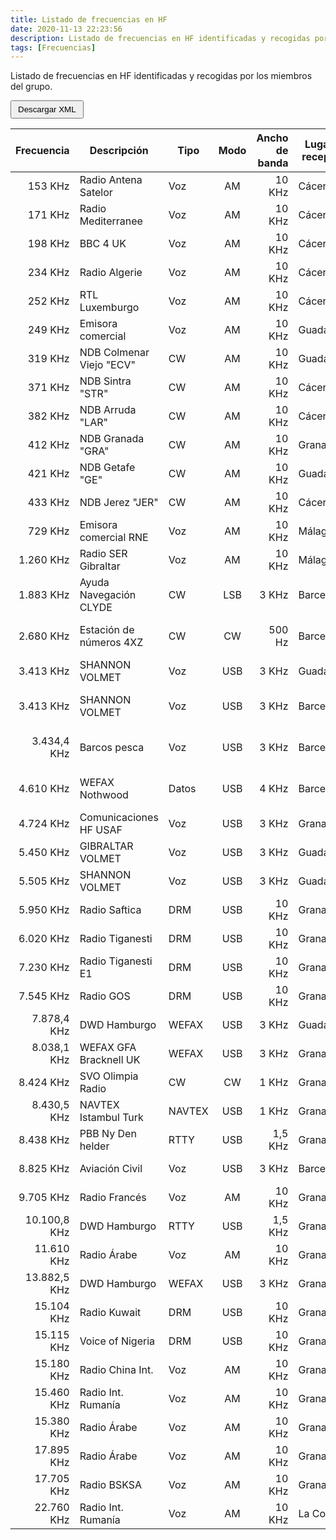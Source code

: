```yaml
---
title: Listado de frecuencias en HF
date: 2020-11-13 22:23:56
description: Listado de frecuencias en HF identificadas y recogidas por los miembros del grupo.
tags: [Frecuencias]
---
```


<script src="jquery-3.5.0.min.js"></script>
<script src="freq_download.js"></script>

Listado de frecuencias en HF identificadas y recogidas por los miembros del grupo.

<button type="button" id="download_button" style="padding: 5px 10px;">Descargar XML</button>

| Frecuencia   | Descripción              | Tipo   | Modo | Ancho de banda | Lugar de recepción | Receptor      | Antena  |
|-------------:|--------------------------|--------|:----:|---------------:|--------------------|---------------|---------|
| 153 KHz      | Radio Antena Satelor     | Voz    | AM   | 10 KHz         | Cáceres            | AIRSPY HF+    | YouLoop |
| 171 KHz      | Radio Mediterranee       | Voz    | AM   | 10 KHz         | Cáceres            | AIRSPY HF+    | YouLoop |
| 198 KHz      | BBC 4 UK                 | Voz    | AM   | 10 KHz         | Cáceres            | AIRSPY HF+    | YouLoop |
| 234 KHz      | Radio Algerie            | Voz    | AM   | 10 KHz         | Cáceres            | AIRSPY HF+    | YouLoop |
| 252 KHz      | RTL Luxemburgo           | Voz    | AM   | 10 KHz         | Cáceres            | AIRSPY HF+    | YouLoop |
| 249 KHz      | Emisora comercial        | Voz    | AM   | 10 KHz         | Guadalajara        | RTL-SDR V3    | YouLoop |
| 319 KHz      | NDB Colmenar Viejo "ECV" | CW     | AM   | 10 KHz         | Guadalajara        | RTL-SDR V3    | YouLoop |
| 371 KHz      | NDB Sintra "STR"         | CW     | AM   | 10 KHz         | Cáceres            | AIRSPY HF+    | YouLoop |
| 382 KHz      | NDB Arruda "LAR"         | CW     | AM   | 10 KHz         | Cáceres            | AIRSPY HF+    | YouLoop |
| 412 KHz      | NDB Granada "GRA"        | CW     | AM   | 10 KHz         | Granada            | AIRSPY HF+    | YouLoop |
| 421 KHz      | NDB Getafe "GE"          | CW     | AM   | 10 KHz         | Guadalajara        | RTL-SDR V3    | YouLoop |
| 433 KHz      | NDB Jerez "JER"          | CW     | AM   | 10 KHz         | Cáceres            | AIRSPY HF+    | YouLoop |
| 729 KHz      | Emisora comercial RNE    | Voz    | AM   | 10 KHz         | Málaga             | RTL-SDR V3    | YouLoop |
| 1.260 KHz    | Radio SER Gibraltar      | Voz    | AM   | 10 KHz         | Málaga             | RTL-SDR V3    | YouLoop |
| 1.883 KHz    | Ayuda Navegación CLYDE   | CW     | LSB  | 3 KHz          | Barcelona          | Yaesu FT-2000 | Long Wire 42M |
| 2.680 KHz    | Estación de números 4XZ  | CW     | CW   | 500 Hz         | Barcelona          | Yaesu FT-2000 | Long Wire 42M |
| 3.413 KHz    | SHANNON VOLMET           | Voz    | USB  | 3 KHz          | Guadalajara        | RTL-SDR V3    | Loop 65cm |
| 3.413 KHz    | SHANNON VOLMET           | Voz    | USB  | 3 KHz          | Barcelona          | Yaesu FT-2000 | Long Wire 42M |
| 3.434,4 KHz  | Barcos pesca             | Voz    | USB  | 3 KHz          | Barcelona          | Yaesu FT-2000 | Long Wire 42M |
| 4.610 KHz    | WEFAX Nothwood           | Datos  | USB  | 4 KHz          | Barcelona          | Yaesu FT-2000 | Long Wire 42M |
| 4.724 KHz    | Comunicaciones HF USAF   | Voz    | USB  | 3 KHz          | Granada            | AIRSPY HF+    | YouLoop |
| 5.450 KHz    | GIBRALTAR VOLMET         | Voz    | USB  | 3 KHz          | Guadalajara        | RTL-SDR V3    | Loop 65cm |
| 5.505 KHz    | SHANNON VOLMET           | Voz    | USB  | 3 KHz          | Guadalajara        | RTL-SDR V3    | Loop 65cm |
| 5.950 KHz    | Radio Saftica            | DRM    | USB  | 10 KHz         | Granada            | AIRSPY HF+    | Turnstile |
| 6.020 KHz    | Radio Tiganesti          | DRM    | USB  | 10 KHz         | Granada            | AIRSPY HF+    | Turnstile |
| 7.230 KHz    | Radio Tiganesti E1       | DRM    | USB  | 10 KHz         | Granada            | AIRSPY HF+    | Turnstile |
| 7.545 KHz    | Radio GOS                | DRM    | USB  | 10 KHz         | Granada            | AIRSPY HF+    | Turnstile |
| 7.878,4 KHz  | DWD Hamburgo             | WEFAX  | USB  | 3 KHz          | Guadalajara        | RTL-SDR V3    | Loop 65cm |
| 8.038,1 KHz  | WEFAX GFA Bracknell UK   | WEFAX  | USB  | 3 KHz          | Granada            | AIRSPY HF+    | YouLoop |
| 8.424 KHz    | SVO Olimpia Radio        | CW     | CW   | 1 KHz          | Granada            | AIRSPY HF+    | YouLoop |
| 8.430,5 KHz  | NAVTEX Istambul Turk     | NAVTEX | USB  | 1 KHz          | Granada            | AIRSPY HF+    | YouLoop |
| 8.438 KHz    | PBB Ny Den helder        | RTTY   | USB  | 1,5 KHz        | Granada            | AIRSPY HF+    | YouLoop |
| 8.825 KHz    | Aviación Civil           | Voz    | USB  | 3 KHz          | Barcelona          | Yaesu FT-2000 | Cushcraft R8 |
| 9.705 KHz    | Radio Francés            | Voz    | AM   | 10 KHz         | Granada            | AIRSPY HF+    | YouLoop |
| 10.100,8 KHz | DWD Hamburgo             | RTTY   | USB  | 1,5 KHz        | Granada            | AIRSPY HF+    | YouLoop |
| 11.610 KHz   | Radio Árabe              | Voz    | AM   | 10 KHz         | Granada            | AIRSPY HF+    | YouLoop |
| 13.882,5 KHz | DWD Hamburgo             | WEFAX  | USB  | 3 KHz          | Granada            | AIRSPY HF+    | Turnstile |
| 15.104 KHz   | Radio Kuwait             | DRM    | USB  | 10 KHz         | Granada            | AIRSPY HF+    | YouLoop |
| 15.115 KHz   | Voice of Nigeria         | DRM    | USB  | 10 KHz         | Granada            | AIRSPY HF+    | YouLoop |
| 15.180 KHz   | Radio China Int.         | Voz    | AM   | 10 KHz         | Granada            | AIRSPY HF+    | YouLoop |
| 15.460 KHz   | Radio Int. Rumanía       | Voz    | AM   | 10 KHz         | Granada            | AIRSPY HF+    | YouLoop |
| 15.380 KHz   | Radio Árabe              | Voz    | AM   | 10 KHz         | Granada            | AIRSPY HF+    | YouLoop |
| 17.895 KHz   | Radio Árabe              | Voz    | AM   | 10 KHz         | Granada            | AIRSPY HF+    | YouLoop |
| 17.705 KHz   | Radio BSKSA              | Voz    | AM   | 10 KHz         | Granada            | AIRSPY HF+    | YouLoop |
| 22.760 KHz   | Radio Int. Rumanía       | Voz    | AM   | 10 KHz         | La Coruña          | RTL-SDR V3    | Turnstile |
